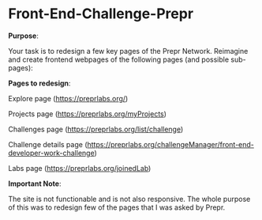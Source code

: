 # Front-End-Challenge-Prepr

**Purpose**:

Your task is to redesign a few key pages of the Prepr Network. Reimagine and create frontend webpages of the following pages (and possible sub-pages):

**Pages to redesign**: 

Explore page (https://preprlabs.org/)

Projects page (https://preprlabs.org/myProjects)

Challenges page (https://preprlabs.org/list/challenge)

Challenge details page (https://preprlabs.org/challengeManager/front-end-developer-work-challenge)

Labs page (https://preprlabs.org/joinedLab)

**Important Note**:

The site is not functionable and is not also responsive. The whole purpose of this was to redesign few of the pages that I was asked by Prepr.
